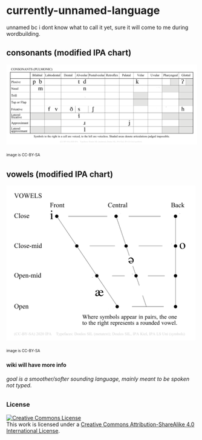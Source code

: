 # currently-unnamed-language
unnamed bc i dont know what to call it yet, sure it will come to me during wordbuilding.

## consonants (modified IPA chart)
<img src="https://github.com/Vortetty/currently-unnamed-language/blob/master/currentipaCONS.png" width="1000" />

<sup><sub>image is CC-BY-SA</sub></sup>

## vowels (modified IPA chart)
<img src="https://github.com/Vortetty/currently-unnamed-language/blob/master/currentipa.png" width="500" />

<sup><sub>image is CC-BY-SA</sub></sup>

#### wiki will have more info
###### goal is a smoother/softer sounding language, mainly meant to be spoken not typed.


### License
[![Creative Commons License](https://i.creativecommons.org/l/by-sa/4.0/88x31.png)](http://creativecommons.org/licenses/by-sa/4.0/)  
This work is licensed under a [Creative Commons Attribution-ShareAlike 4.0 International License](http://creativecommons.org/licenses/by-sa/4.0/).
